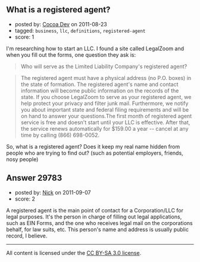 ## What is a registered agent?

- posted by: [Cocoa Dev](https://stackexchange.com/users/-1/12758-cocoa-dev) on 2011-08-23
- tagged: `business`, `llc`, `definitions`, `registered-agent`
- score: 1

I'm researching how to start an LLC. I found a site called LegalZoom and when you fill out the forms, one question they ask is:

> Who will serve as the Limited Liability Company's registered agent?

>The registered agent must have a physical address (no P.O. boxes) in the state of formation. The registered agent's name and contact information will become public information on the records of the state. If you choose LegalZoom to serve as your registered agent, we help protect your privacy and filter junk mail. Furthermore, we notify you about important state and federal filing requirements and will be on hand to answer your questions.The first month of registered agent service is free and doesn't start until your LLC is effective. After that, the service renews automatically for $159.00 a year -- cancel at any time by calling (866) 698-0052. 

So, what is a registered agent? Does it keep my real name hidden from people who are trying to find out? (such as potential employers, friends, nosy people)


## Answer 29783

- posted by: [Nick](https://stackexchange.com/users/-1/13181-nick) on 2011-09-07
- score: 2

A registered agent is the main point of contact for a Corporation/LLC for legal purposes. It's the person in charge of filling out legal applications, such as EIN Forms, and the one who receives legal mail on the corporations behalf, for law suits, etc. This person's name and address is usually public record, I believe. 



---

All content is licensed under the [CC BY-SA 3.0 license](https://creativecommons.org/licenses/by-sa/3.0/).
